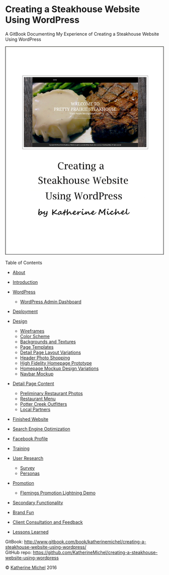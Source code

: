 # Creating a Steakhouse Website Using WordPress

A GitBook Documenting My Experience of Creating a Steakhouse Website Using WordPress

![](cover.jpg)

Table of Contents
* [About](README.md)
* [Introduction](introduction.md)
* [WordPress](wordpress/wordpress.md)
  * [WordPress Admin Dashboard](wordpress/wordpress-admin-dashboard.md)
* [Deployment](deployment/deployment.md)
* [Design](design/design.md)
  * [Wireframes](design/wireframes.md)
  * [Color Scheme](design/color-scheme.md)
  * [Backgrounds and Textures](design/backgrounds-and-textures.md)
  * [Page Templates](design/page-templates.md)
  * [Detail Page Layout Variations](design/detail-page-layout-variations.md)
  * [Header Photo Shopping](design/header-photo-shopping.md)
  * [High Fidelity Homepage Prototype](design/high-fidelity-homepage-prototype.md)
  * [Homepage Mockup Design Variations](design/homepage-mockup-design-variations.md)
  * [Navbar Mockup](design/navbar-mockup.md)
* [Detail Page Content](design/detail-page-content.md)
  * [Preliminary Restaurant Photos](preliminary-restaurant-photos/preliminary-restaurant-photos.md)
  * [Restaurant Menu](restaurant-menu/restaurant-menu.md)
  * [Potter Creek Outfitters](potter-creek-outfitters/potter-creek-outfitters.md)
  * [Local Partners](local-partners/local-partners.md)
* [Finished Website](deployment/finished-website.md)
* [Search Engine Optimization](deployment/search-engine-optimization.md)
* [Facebook Profile](deployment/facebook-profile.md)
* [Training](wordpress/training.md)

* [User Research](user-research/user-research.md)
  * [Survey](user-research/survey.md) 
  * [Personas](user-research/personas.md) 
* [Promotion](promotion/promotion.md)
  * [Flemings Promotion Lightning Demo](promotion/flemings-promotion-lightning-demo.md)
* [Secondary Functionality](secondary-functionality.md)
* [Brand Fun](brand-fun.md)
* [Client Consultation and Feedback](client-consultation-and-input.md)
* [Lessons Learned](lessons-learned.md)

GitBook: http://www.gitbook.com/book/katherinemichel/creating-a-steakhouse-website-using-wordpress/
<br> 
GitHub repo: https://github.com/KatherineMichel/creating-a-steakhouse-website-using-wordpress

© [Katherine Michel](http://katherinemichel.github.io) 2016


